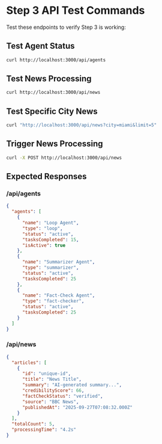 # Step 3 API Test Commands

Test these endpoints to verify Step 3 is working:

## Test Agent Status

```bash
curl http://localhost:3000/api/agents
```

## Test News Processing

```bash
curl http://localhost:3000/api/news
```

## Test Specific City News

```bash
curl "http://localhost:3000/api/news?city=miami&limit=5"
```

## Trigger News Processing

```bash
curl -X POST http://localhost:3000/api/news
```

## Expected Responses

### /api/agents

```json
{
  "agents": [
    {
      "name": "Loop Agent",
      "type": "loop",
      "status": "active",
      "tasksCompleted": 15,
      "isActive": true
    },
    {
      "name": "Summarizer Agent",
      "type": "summarizer",
      "status": "active",
      "tasksCompleted": 25
    },
    {
      "name": "Fact-Check Agent",
      "type": "fact-checker",
      "status": "active",
      "tasksCompleted": 25
    }
  ]
}
```

### /api/news

```json
{
  "articles": [
    {
      "id": "unique-id",
      "title": "News Title",
      "summary": "AI-generated summary...",
      "credibilityScore": 66,
      "factCheckStatus": "verified",
      "source": "BBC News",
      "publishedAt": "2025-09-27T07:08:32.000Z"
    }
  ],
  "totalCount": 5,
  "processingTime": "4.2s"
}
```
